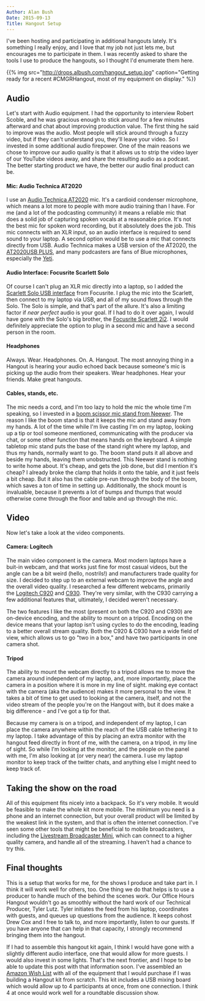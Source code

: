 ```yaml
---
Author: Alan Bush
Date: 2015-09-13
Title: Hangout Setup
---
```


I've been hosting and participating in additional hangouts lately. It's something I really enjoy, and I love that my job not just lets me, but encourages me to participate in them. I was recently asked to share the tools I use to produce the hangouts, so I thought I'd enumerate them here.

{{% img src="http://drops.albush.com/hangout_setup.jpg" caption="Getting ready for a recent #CMGRHangout, most of my equipment on display." %}}

## Audio

Let's start with Audio equipment. I had the opportunity to interview Robert Scoble, and he was gracious enough to stick around for a few minutes afterward and chat about improving production value. The first thing he said to improve was the audio. Most people will stick around through a fuzzy video, but if they can't understand you, they'll leave your video. So I invested in some additional audio firepower. One of the main reasons we chose to improve our audio quality is that it allows us to strip the video layer of our YouTube videos away, and share the resulting audio as a podcast. The better starting product we have, the better our audio final product can be.

#### Mic: Audio Technica AT2020

I use an [Audio Technica AT2020](http://www.amazon.com/dp/B0006H92QK/) mic. It's a cardioid condenser microphone, which means a lot more to people with more audio training than I have. For me (and a lot of the podcasting community) it means a reliable mic that does a solid job of capturing spoken vocals at a reasonable price. It's not the best mic for spoken word recording, but it absolutely does the job. This mic connects with an XLR input, so an audio interface is required to send sound to your laptop. A second option would be to use a mic that connects directly from USB. Audio Technica makes a USB version of the AT2020, the [AT2020USB PLUS](http://www.amazon.com/Audio-Technica-AT2020USB-PLUS-Condenser-Microphone/dp/B00B5ZX9FM), and many podcasters are fans of Blue microphones, especially the [Yeti](http://www.amazon.com/Blue-Microphones-Yeti-USB-Microphone/dp/B002VA464S/).

#### Audio Interface: Focusrite Scarlett Solo

Of course I can't plug an XLR mic directly into a laptop, so I added the [Scarlett Solo USB interface](http://www.amazon.com/Focusrite-Scarlett-Solo-Compact-Interface/dp/B00MTXU2DG/) from Focusrite. I plug the mic into the Scarlett, then connect to my laptop via USB, and all of my sound flows through the Solo. The Solo is simple, and that's part of the allure. It's also a limiting factor if *near perfect* audio is your goal. If I had to do it over again, I would have gone with the Solo's big brother, the [Focusrite Scarlett 2i2](http://www.amazon.com/Focusrite-2i2-USB-Recording-Interface/dp/B005OZE9SA/). I would definitely appreciate the option to plug in a second mic and have a second person in the room.


#### Headphones

Always. Wear. Headphones. On. A. Hangout. The most annoying thing in a Hangout is hearing your audio echoed back because someone's mic is picking up the audio from their speakers. Wear headphones. Hear your friends. Make great hangouts.

#### Cables, stands, etc.

The mic needs a cord, and I'm too lazy to hold the mic the whole time I'm speaking, so I invested in a [boom scissor mic stand from Neewer](http://www.amazon.com/dp/B00AK7SKL4/). The reason I like the boom stand is that it keeps the mic and stand away from my hands. A lot of the time while I'm live casting I'm on my laptop, looking up a tip or tool someone mentioned, communicating with the producer via chat, or some other function that means hands on the keyboard. A simple tabletop mic stand puts the base of the stand right where my laptop, and thus my hands, normally want to go. The boom stand puts it all above and beside my hands, leaving them unobstructed. This Neewer stand is nothing to write home about. It's cheap, and gets the job done, but did I mention it's cheap? I already broke the clamp that holds it onto the table, and it just feels a bit cheap. But it also has the cable pre-run through the body of the boom, which saves a ton of time in setting up. Additionally, the shock mount is invaluable, because it prevents a lot of bumps and thumps that would otherwise come through the floor and table and up through the mic.  

## Video

Now let's take a look at the video components.

#### Camera: Logitech

The main video component is the camera. Most modern laptops have a buit-in webcam, and that works just fine for most casual videos, but the angle can be a bit weird (hello, nostrils!) and manufacturers trade quality for size. I decided to step up to an external webcam to improve the angle and the overall video quality. I researched a few different webcams, primarily the [Logitech C920](http://www.amazon.com/Logitech-Webcam-Widescreen-Calling-Recording/dp/B006JH8T3S/) and [C930](http://www.amazon.com/Logitech-Webcam-Business-Product-90-degree/dp/B00CRJWW2G/). They're very similar, with the C930 carrying a few additional features that, ultimately, I decided weren't necessary.

The two features I like the most (present on both the C920 and C930) are on-device encoding, and the ability to mount on a tripod. Encoding on the device means that your laptop isn't using cycles to do the encoding, leading to a better overall stream quality. Both the C920 & C930 have a wide field of view, which allows us to go "two in a box," and have two participants in one camera shot.

#### Tripod

The ability to mount the webcam directly to a tripod allows me to move the camera around independent of my laptop, and, more importantly, place the camera in a position where it is more in my line of sight. making eye contact with the camera (aka the audience) makes it more personal to the view. It takes a bit of time to get used to looking at the camera, itself, and not the video stream of the people you're on the Hangout with, but it does make a big difference - and I've got a tip for that.

Because my camera is on a tripod, and independent of my laptop, I can place the camera anywhere within the reach of the USB cable tethering it to my laptop. I take advantage of this by placing an extra monitor with the hangout feed directly in front of me, with the camera, on a tripod, in my line of sight. So while I'm looking at the monitor, and the people on the panel with me, I'm also looking at (or very near) the camera. I use my laptop monitor to keep track of the twitter chats, and anything else I might need to keep track of.

## Taking the show on the road

All of this equipment fits nicely into a backpack. So it's very mobile. It would be feasible to make the whole kit more mobile. The minimum you need is a phone and an internet connection, but your overall product will be limited by the weakest link in the system, and that is often the internet connection. I've seen some other tools that might be beneficial to mobile broadcasters, including the [Livestream Broadcaster Mini](https://livestream.com/broadcaster/mini), which can connect to a higher quality camera, and handle all of the streaming. I haven't had a chance to try this.

## Final thoughts

This is a setup that works for me, for the shows I produce and take part in. I think it will work well for others, too. One thing we do that helps is to use a producer to handle much of the behind the scenes work. Our Office Hours Hangout wouldn't go as smoothly without the hard work of our Technical Producer, Tyler Lutz. Tyler initiates the feed from his laptop, coordinates with guests, and queues up questions from the audience. It keeps cohost Drew Cox and I free to talk to, and more importantly, listen to our guests. If you have anyone that can help in that capacity, I strongly recommend bringing them into the hangout.

If I had to assemble this hangout kit again, I think I would have gone with a slightly different audio interface, one that would allow for more guests. I would also invest in some lights. That's the next frontier, and I hope to be able to update this post with that information soon. I've assembled an [Amazon Wish List](http://amzn.com/w/2MBUQOO7SZ8UW) with all of the equipment that I would purchase if I was building a Hangout kit from scratch. This kit includes a USB mixing board which would allow up to 4 participants at once, from one connection. I think 4 at once would work well for a roundtable discussion show.
